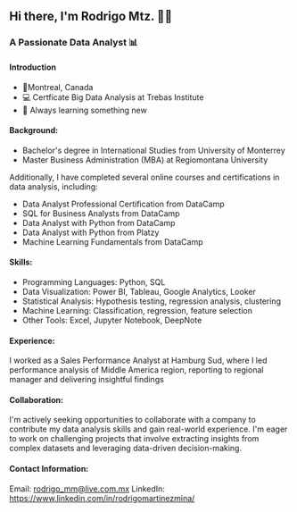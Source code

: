 ## Hi there, I'm Rodrigo Mtz. 👋🏽
### A Passionate Data Analyst 📊


#### Introduction
* 📍Montreal, Canada 
* 💻 Certficate Big Data Analysis at Trebas Institute 
* 🎯 Always learning something new 

#### Background:
* Bachelor's degree in International Studies from University of Monterrey 
* Master Business Administration (MBA) at Regiomontana University

Additionally, I have completed several online courses and certifications in data analysis, including: 
- Data Analyst Professional Certification from DataCamp
- SQL for Business Analysts from DataCamp
- Data Analyst with Python from DataCamp
- Data Analyst with Python from Platzy
- Machine Learning Fundamentals from DataCamp

#### Skills:
- Programming Languages: Python, SQL
- Data Visualization: Power BI, Tableau, Google Analytics, Looker
- Statistical Analysis: Hypothesis testing, regression analysis, clustering
- Machine Learning: Classification, regression, feature selection
- Other Tools: Excel, Jupyter Notebook, DeepNote

#### Experience:
I worked as a Sales Performance Analyst at Hamburg Sud, where I led performance analysis of Middle America region, reporting to regional manager and delivering insightful findings

#### Collaboration:
I'm actively seeking opportunities to collaborate with a company to contribute my data analysis skills and gain real-world experience. 
I'm eager to work on challenging projects that involve extracting insights from complex datasets and leveraging data-driven decision-making.

#### Contact Information:
Email: rodrigo_mm@live.com.mx
   LinkedIn: https://www.linkedin.com/in/rodrigomartinezmina/ 

